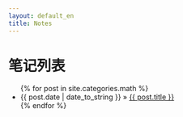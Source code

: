 ```yaml
---
layout: default_en
title: Notes
---
```


<div id="home">
    <h1>笔记列表</h1>
    <ul class="posts">
        {% for post in site.categories.math %}
        <li><span>{{ post.date | date_to_string }}</span> &raquo; <a href="{{ post.url }}">{{ post.title }}</a></li>
        {% endfor %}
    </ul>
</div>
